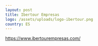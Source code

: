```yaml
---
layout: post
title: Ibertour Empresas
logo: /assets/uploads/logo-ibertour.png
country: ES
---
```

https://www.ibertourempresas.com/

